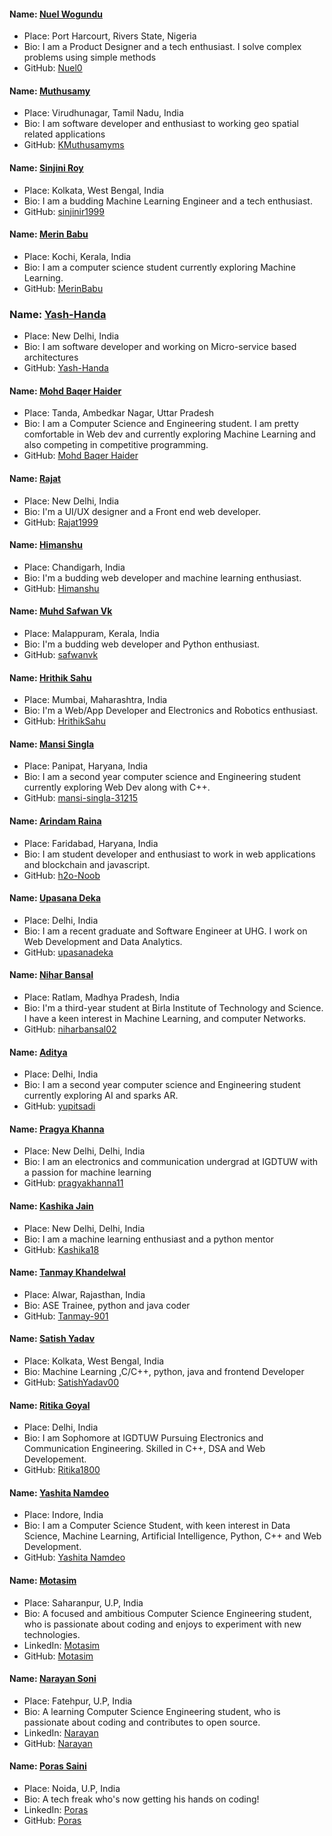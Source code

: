 #### Name: [Nuel Wogundu](github.com/Nuel0)
- Place: Port Harcourt, Rivers State, Nigeria
- Bio: I am a Product Designer and a tech enthusiast. I solve complex problems using simple methods
- GitHub: [Nuel0](github.com/Nuel0)

#### Name: [Muthusamy](https://github.com/kmuthusamyms/)
- Place: Virudhunagar, Tamil Nadu, India
- Bio: I am software developer and enthusiast to working geo spatial related applications
- GitHub: [KMuthusamyms](https://github.com/kmuthusamyms/)

#### Name: [Sinjini Roy](https://github.com/sinjinir1999)
- Place: Kolkata, West Bengal, India
- Bio: I am a budding Machine Learning Engineer and a tech enthusiast.
- GitHub: [sinjinir1999](https://github.com/sinjinir1999)

#### Name: [Merin Babu](https://github.com/MerinBabu)
- Place: Kochi, Kerala, India
- Bio: I am a computer science student currently exploring Machine Learning.
- GitHub: [MerinBabu](https://github.com/MerinBabu)

### Name: [Yash-Handa](https://github.com/Yash-Handa/)
- Place: New Delhi, India
- Bio: I am software developer and working on Micro-service based architectures
- GitHub: [Yash-Handa](https://github.com/Yash-Handa/)

#### Name: [Mohd Baqer Haider](https://github.com/haider000)
- Place: Tanda, Ambedkar Nagar, Uttar Pradesh
- Bio: I am a Computer Science and Engineering student. I am pretty comfortable in Web dev and currently exploring Machine Learning and also competing in competitive programming.
- GitHub: [Mohd Baqer Haider](https://github.com/haider000)

#### Name: [Rajat](https://github.com/Rajat1999)
- Place: New Delhi, India
- Bio: I'm a UI/UX designer and a Front end web developer.
- GitHub: [Rajat1999](https://github.com/Rajat1999)

#### Name: [Himanshu](https://github.com/himanshubohra13)
- Place: Chandigarh, India
- Bio: I'm a budding web developer and machine learning enthusiast.
- GitHub: [Himanshu](https://github.com/himanshubohra13)

#### Name: [Muhd Safwan Vk](https://github.com/safwanvk)
- Place: Malappuram, Kerala, India
- Bio: I'm a budding web developer and Python enthusiast.
- GitHub: [safwanvk](https://github.com/safwanvk)

#### Name: [Hrithik Sahu](https://github.com/HrithikSahu)
- Place: Mumbai, Maharashtra, India
- Bio: I'm a Web/App Developer and Electronics and Robotics enthusiast.
- GitHub: [HrithikSahu](https://github.com/HrithikSahu)

#### Name: [Mansi Singla](https://github.com/mansi-singla-31215)
- Place: Panipat, Haryana, India
- Bio: I am a second year computer science and Engineering student currently exploring Web Dev along with C++.
- GitHub: [mansi-singla-31215](https://github.com/mansi-singla-31215)

#### Name: [Arindam Raina](https://github.com/h2o-Noob)
- Place: Faridabad, Haryana, India
- Bio: I am student developer and enthusiast to work in web applications and blockchain and javascript.
- GitHub: [h2o-Noob](https://github.com/h2o-Noob)

#### Name: [Upasana Deka](https://github.com/upasanadeka)
- Place: Delhi, India
- Bio: I am a recent graduate and Software Engineer at UHG. I work on Web Development and Data Analytics.
- GitHub: [upasanadeka](https://github.com/upasanadeka)

#### Name: [Nihar Bansal](https://github.com/niharbansal02)
- Place: Ratlam, Madhya Pradesh, India
- Bio: I'm a third-year student at Birla Institute of Technology and Science. I have a keen interest in Machine Learning, and computer Networks.
- GitHub: [niharbansal02](https://github.com/niharbansal02)

#### Name: [Aditya](https://github.com/yupitsadi)
- Place: Delhi, India
- Bio: I am a second year computer science and Engineering student currently exploring AI and sparks AR.
- GitHub: [yupitsadi](https://github.com/yupitsadi)

#### Name: [Pragya Khanna](https://github.com/pragyakhanna11)
- Place: New Delhi, Delhi, India
- Bio: I am an electronics and communication undergrad at IGDTUW with a passion for machine learning
- GitHub: [pragyakhanna11](https://github.com/pragyakhanna11)

#### Name: [Kashika Jain](https://github.com/Kashika18)
- Place: New Delhi, Delhi, India
- Bio: I am a machine learning enthusiast and a python mentor
- GitHub: [Kashika18](https://github.com/Kashika18)

#### Name: [Tanmay Khandelwal](https://github.com/Tanmay-901)
- Place: Alwar, Rajasthan, India
- Bio: ASE Trainee, python and java coder
- GitHub: [Tanmay-901](https://github.com/Tanmay-901)

#### Name: [Satish Yadav](https://github.com/SatishYadav00)
- Place: Kolkata, West Bengal, India
- Bio: Machine Learning ,C/C++, python, java and frontend Developer
- GitHub: [SatishYadav00](https://github.com/SatishYadav00)

#### Name: [Ritika Goyal](https://github.com/Ritika1800)
- Place: Delhi, India
- Bio: I am  Sophomore at IGDTUW Pursuing Electronics and Communication Engineering. Skilled in C++, DSA and Web Developement.
- GitHub: [Ritika1800](https://github.com/Ritika1800)

#### Name: [Yashita Namdeo](https://github.com/yashitanamdeo)
- Place: Indore, India
- Bio: I am a Computer Science Student, with keen interest in Data Science, Machine Learning, Artificial Intelligence, Python, C++ and Web Development. 
- GitHub: [Yashita Namdeo](https://github.com/yashitanamdeo)

#### Name: [Motasim](https://github.com/motasimmakki)
- Place: Saharanpur, U.P, India 
- Bio: A focused and ambitious Computer Science Engineering student, who is passionate about coding and enjoys to experiment with new technologies.
- LinkedIn: [Motasim](https://www.linkedin.com/in/motasim-010b0a135/)
- GitHub: [Motasim](https://github.com/motasimmakki)

#### Name: [Narayan Soni](https://github.com/narayan954)
- Place: Fatehpur, U.P, India 
- Bio: A learning Computer Science Engineering student, who is passionate about coding and contributes to open source.
- LinkedIn: [Narayan](https://www.linkedin.com/in/narayan-soni/)
- GitHub: [Narayan](https://github.com/narayan954)

#### Name: [Poras Saini](https://github.com/poras2001)
- Place: Noida, U.P, India 
- Bio: A tech freak who's now getting his hands on coding!
- LinkedIn: [Poras](https://www.linkedin.com/in/poras-saini-013424221/)
- GitHub: [Poras](https://github.com/poras2001)
